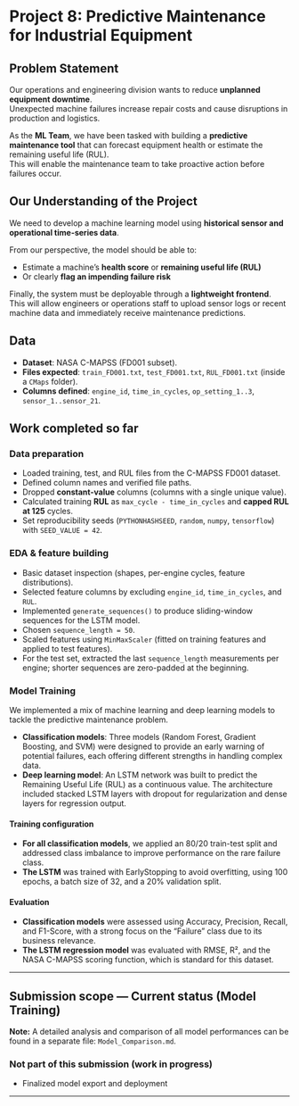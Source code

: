 # Project 8: Predictive Maintenance for Industrial Equipment

## Problem Statement
Our operations and engineering division wants to reduce **unplanned equipment downtime**.  
Unexpected machine failures increase repair costs and cause disruptions in production and logistics.

As the **ML Team**, we have been tasked with building a **predictive maintenance tool** that can forecast equipment health or estimate the remaining useful life (RUL).  
This will enable the maintenance team to take proactive action before failures occur.

## Our Understanding of the Project
We need to develop a machine learning model using **historical sensor and operational time-series data**.  

From our perspective, the model should be able to:
- Estimate a machine’s **health score** or **remaining useful life (RUL)**  
- Or clearly **flag an impending failure risk**

Finally, the system must be deployable through a **lightweight frontend**.  
This will allow engineers or operations staff to upload sensor logs or recent machine data and immediately receive maintenance predictions.

## Data
- **Dataset**: NASA C-MAPSS (FD001 subset).  
- **Files expected**: `train_FD001.txt`, `test_FD001.txt`, `RUL_FD001.txt` (inside a `CMaps` folder).  
- **Columns defined**: `engine_id`, `time_in_cycles`, `op_setting_1..3`, `sensor_1..sensor_21`.

## Work completed so far

### Data preparation
-   Loaded training, test, and RUL files from the C-MAPSS FD001 dataset.
-   Defined column names and verified file paths.
-   Dropped **constant-value** columns (columns with a single unique value).
-   Calculated training **RUL** as `max_cycle - time_in_cycles` and **capped RUL at 125** cycles.
-   Set reproducibility seeds (`PYTHONHASHSEED`, `random`, `numpy`, `tensorflow`) with `SEED_VALUE = 42`.
  
### EDA & feature building
-   Basic dataset inspection (shapes, per-engine cycles, feature distributions).
-   Selected feature columns by excluding `engine_id`, `time_in_cycles`, and `RUL`.
-   Implemented `generate_sequences()` to produce sliding-window sequences for the LSTM model.
-   Chosen `sequence_length = 50`.
-   Scaled features using `MinMaxScaler` (fitted on training features and applied to test features).
-   For the test set, extracted the last `sequence_length` measurements per engine; shorter sequences are zero-padded at the beginning.

### Model Training
We implemented a mix of machine learning and deep learning models to tackle the predictive maintenance problem.

-   **Classification models**: Three models (Random Forest, Gradient Boosting, and SVM) were designed to provide an early warning of potential failures, each offering different strengths in handling complex data.
-   **Deep learning model**: An LSTM network was built to predict the Remaining Useful Life (RUL) as a continuous value. The architecture included stacked LSTM layers with dropout for regularization and dense layers for regression output.

#### Training configuration
-   **For all classification models**, we applied an 80/20 train-test split and addressed class imbalance to improve performance on the rare failure class.
-   **The LSTM** was trained with EarlyStopping to avoid overfitting, using 100 epochs, a batch size of 32, and a 20% validation split.

#### Evaluation
-   **Classification models** were assessed using Accuracy, Precision, Recall, and F1-Score, with a strong focus on the “Failure” class due to its business relevance.
-   **The LSTM regression model** was evaluated with RMSE, R², and the NASA C-MAPSS scoring function, which is standard for this dataset.
---
## Submission scope — Current status (Model Training)
**Note:** A detailed analysis and comparison of all model performances can be found in a separate file: `Model_Comparison.md`.

### Not part of this submission (work in progress)
- Finalized model export and deployment 


---

